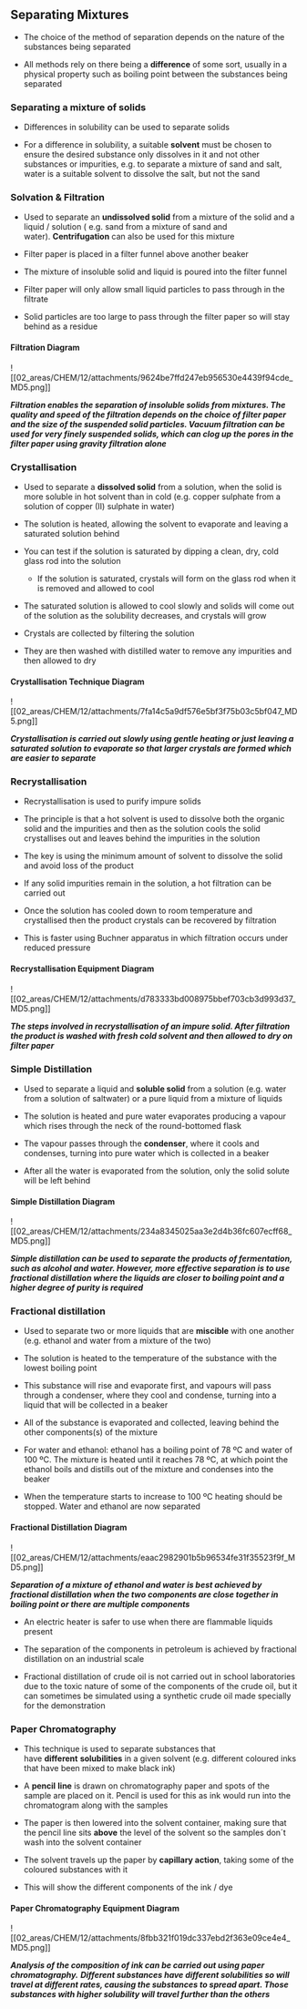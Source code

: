 ## Separating Mixtures

- The choice of the method of separation depends on the nature of the substances being separated
    
- All methods rely on there being a **difference** of some sort, usually in a physical property such as boiling point between the substances being separated
    

### Separating a mixture of solids

- Differences in solubility can be used to separate solids
    
- For a difference in solubility, a suitable **solvent** must be chosen to ensure the desired substance only dissolves in it and not other substances or impurities, e.g. to separate a mixture of sand and salt, water is a suitable solvent to dissolve the salt, but not the sand
    

### Solvation & Filtration

- Used to separate an **undissolved solid** from a mixture of the solid and a liquid / solution ( e.g. sand from a mixture of sand and water). **Centrifugation** can also be used for this mixture
    
- Filter paper is placed in a filter funnel above another beaker
    
- The mixture of insoluble solid and liquid is poured into the filter funnel
    
- Filter paper will only allow small liquid particles to pass through in the filtrate
    
- Solid particles are too large to pass through the filter paper so will stay behind as a residue
    

#### Filtration Diagram

![[02_areas/CHEM/12/attachments/9624be7ffd247eb956530e4439f94cde_MD5.png]]

_**Filtration enables the separation of insoluble solids from mixtures. The quality and speed of the filtration depends on the choice of filter paper and the size of the suspended solid particles. Vacuum filtration can be used for very finely suspended solids, which can clog up the pores in the filter paper using gravity filtration alone**_

### Crystallisation

- Used to separate a **dissolved solid** from a solution, when the solid is more soluble in hot solvent than in cold (e.g. copper sulphate from a solution of copper (II) sulphate in water)
    
- The solution is heated, allowing the solvent to evaporate and leaving a saturated solution behind
    
- You can test if the solution is saturated by dipping a clean, dry, cold glass rod into the solution
    
    - If the solution is saturated, crystals will form on the glass rod when it is removed and allowed to cool
        
- The saturated solution is allowed to cool slowly and solids will come out of the solution as the solubility decreases, and crystals will grow
    
- Crystals are collected by filtering the solution
    
- They are then washed with distilled water to remove any impurities and then allowed to dry
    

#### Crystallisation Technique Diagram

![[02_areas/CHEM/12/attachments/7fa14c5a9df576e5bf3f75b03c5bf047_MD5.png]]

_**Crystallisation is carried out slowly using gentle heating or just leaving a saturated solution to evaporate so that larger crystals are formed which are easier to separate**_

### Recrystallisation

- Recrystallisation is used to purify impure solids
    
- The principle is that a hot solvent is used to dissolve both the organic solid and the impurities and then as the solution cools the solid crystallises out and leaves behind the impurities in the solution
    
- The key is using the minimum amount of solvent to dissolve the solid and avoid loss of the product
    
- If any solid impurities remain in the solution, a hot filtration can be carried out
    
- Once the solution has cooled down to room temperature and crystallised then the product crystals can be recovered by filtration
    
- This is faster using Buchner apparatus in which filtration occurs under reduced pressure
    

#### Recrystallisation Equipment Diagram

![[02_areas/CHEM/12/attachments/d783333bd008975bbef703cb3d993d37_MD5.png]]

_**The steps involved in recrystallisation of an impure solid. After filtration the product is washed with fresh cold solvent and then allowed to dry on filter paper**_

### Simple Distillation

- Used to separate a liquid and **soluble solid** from a solution (e.g. water from a solution of saltwater) or a pure liquid from a mixture of liquids
    
- The solution is heated and pure water evaporates producing a vapour which rises through the neck of the round-bottomed flask
    
- The vapour passes through the **condenser**, where it cools and condenses, turning into pure water which is collected in a beaker
    
- After all the water is evaporated from the solution, only the solid solute will be left behind
    

#### Simple Distillation Diagram

![[02_areas/CHEM/12/attachments/234a8345025aa3e2d4b36fc607ecff68_MD5.png]]

_**Simple distillation can be used to separate the products of fermentation, such as alcohol and water. However, more effective separation is to use fractional distillation where the liquids are closer to boiling point and a higher degree of purity is required**_

### Fractional distillation

- Used to separate two or more liquids that are **miscible** with one another (e.g. ethanol and water from a mixture of the two)
    
- The solution is heated to the temperature of the substance with the lowest boiling point
    
- This substance will rise and evaporate first, and vapours will pass through a condenser, where they cool and condense, turning into a liquid that will be collected in a beaker
    
- All of the substance is evaporated and collected, leaving behind the other components(s) of the mixture
    
- For water and ethanol: ethanol has a boiling point of 78 ºC and water of 100 ºC. The mixture is heated until it reaches 78 ºC, at which point the ethanol boils and distills out of the mixture and condenses into the beaker
    
- When the temperature starts to increase to 100 ºC heating should be stopped. Water and ethanol are now separated
    

#### Fractional Distillation Diagram

![[02_areas/CHEM/12/attachments/eaac2982901b5b96534fe31f35523f9f_MD5.png]]

_**Separation of a mixture of ethanol and water is best achieved by fractional distillation when the two components are close together in boiling point or there are multiple components**_

- An electric heater is safer to use when there are flammable liquids present
    
- The separation of the components in petroleum is achieved by fractional distillation on an industrial scale
    
- Fractional distillation of crude oil is not carried out in school laboratories due to the toxic nature of some of the components of the crude oil, but it can sometimes be simulated using a synthetic crude oil made specially for the demonstration
    

### Paper Chromatography

- This technique is used to separate substances that have **different** **solubilities** in a given solvent (e.g. different coloured inks that have been mixed to make black ink)
    
- A **pencil** **line** is drawn on chromatography paper and spots of the sample are placed on it. Pencil is used for this as ink would run into the chromatogram along with the samples
    
- The paper is then lowered into the solvent container, making sure that the pencil line sits **above** the level of the solvent so the samples don´t wash into the solvent container
    
- The solvent travels up the paper by **capillary action**, taking some of the coloured substances with it
    
- This will show the different components of the ink / dye
    

#### Paper Chromatography Equipment Diagram

![[02_areas/CHEM/12/attachments/8fbb321f019dc337ebd2f363e09ce4e4_MD5.png]]

_**Analysis of the composition of ink can be carried out using paper chromatography.**_ _**Different substances have different solubilities so will travel at different rates, causing the substances to spread apart. Those substances with higher solubility will travel further than the others**_